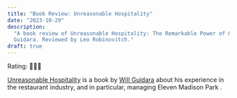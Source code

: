 ```yaml
---
title: "Book Review: Unreasonable Hospitality"
date: "2023-10-29"
description:
  "A book review of Unreasonable Hospitality: The Remarkable Power of Giving People More Than They Expect, by Will
  Guidara. Reviewed by Leo Robinovitch."
draft: true
---
```


Rating: 🧑‍🍳💋

[Unreasonable Hospitality][book] is a book by [Will Guidara][author] about his experience in the restaurant industry,
and in particular, managing Eleven Madison Park .

[book]: https://www.unreasonablehospitality.com/
[author]: https://en.wikipedia.org/wiki/Will_Guidara

